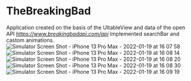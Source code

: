 # TheBreakingBad
Application created on the basis of the UItableView and data of the open API *https://www.breakingbadapi.com/api*
Implemented searchBar and castom animations. 
![Simulator Screen Shot - iPhone 13 Pro Max - 2022-01-19 at 16 07 58](https://user-images.githubusercontent.com/87696400/150099637-ed5bf254-95aa-4da9-8ece-fbe00f00728e.png)
![Simulator Screen Shot - iPhone 13 Pro Max - 2022-01-19 at 16 08 14](https://user-images.githubusercontent.com/87696400/150099642-3944a302-0a97-4ac9-9fe9-e32db2e2ac68.png)
![Simulator Screen Shot - iPhone 13 Pro Max - 2022-01-19 at 16 08 20](https://user-images.githubusercontent.com/87696400/150099649-afb70428-0d0c-4d74-9065-4c93bcf43089.png)
![Simulator Screen Shot - iPhone 13 Pro Max - 2022-01-19 at 16 08 30](https://user-images.githubusercontent.com/87696400/150099659-ed78a36c-82ce-4944-bede-ef26a2f527e7.png)
![Simulator Screen Shot - iPhone 13 Pro Max - 2022-01-19 at 16 09 19](https://user-images.githubusercontent.com/87696400/150099663-dbf29974-8020-4639-87fb-9f59380b2b00.png)
